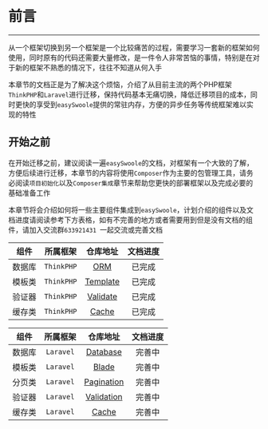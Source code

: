 # 前言

------

从一个框架切换到另一个框架是一个比较痛苦的过程，需要学习一套新的框架如何使用，同时原有的代码还需要大量修改，是一件令人非常苦恼的事情，特别是在对于新的框架不熟悉的情况下，往往不知道从何入手

本章节的文档正是为了解决这个烦恼，介绍了从目前主流的两个PHP框架`ThinkPHP`和`Laravel`进行迁移，保持代码基本无痛切换，降低迁移项目的成本，同时更快的享受到`easySwoole`提供的常驻内存，方便的异步任务等传统框架难以实现的特性

开始之前
------

在开始迁移之前，建议阅读一遍`easySwoole`的文档，对框架有一个大致的了解，方便后续进行迁移，本章节的内容将使用`Composer`作为主要的包管理工具，请务必阅读`项目初始化`以及`Composer集成`章节来帮助您更快的部署框架以及完成必要的基础准备工作

本章节将会介绍如何将一些主要组件集成到`easySwoole`，计划介绍的组件以及文档进度请阅读参考下方表格，如有不完善的地方或者需要用到但是没有文档的组件，请加入交流群`633921431 `一起交流或完善文档

|组件|所属框架|仓库地址|文档进度|
|:---:|:---:|:---:|:---:|
|数据库|`ThinkPHP`|[ORM](https://github.com/top-think/think-orm)|已完成|
|模板类|`ThinkPHP`|[Template](https://github.com/top-think/think-template)|已完成|
|验证器|`ThinkPHP`|[Validate](https://github.com/top-think/think-validate)|已完成|
|缓存类|`ThinkPHP`|[Cache](https://github.com/top-think/think-cache)|已完成|

|组件|所属框架|仓库地址|文档进度|
|:---:|:---:|:---:|:---:|
|数据库|`Laravel`|[Database](https://github.com/illuminate/database)|完善中|
|模板类|`Laravel`|[Blade](https://github.com/jenssegers/blade)|完善中|
|分页类|`Laravel`|[Pagination](https://github.com/illuminate/pagination)|完善中|
|验证器|`Laravel`|[Validation](https://github.com/illuminate/validation)|完善中|
|缓存类|`Laravel`|[Cache](https://github.com/illuminate/cache)|完善中|